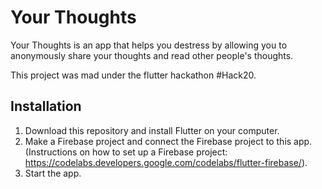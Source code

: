 # Your Thoughts

Your Thoughts is an app that helps you destress by allowing you to anonymously share your thoughts and read other people's thoughts.

This project was mad under the flutter hackathon #Hack20.

## Installation
1. Download this repository and install Flutter on your computer.
2. Make a Firebase project and connect the Firebase project to this app. (Instructions on how to set up a Firebase project: https://codelabs.developers.google.com/codelabs/flutter-firebase/).
3. Start the app.
